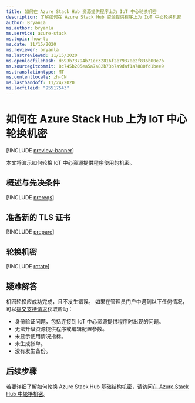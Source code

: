 ```yaml
---
title: 如何在 Azure Stack Hub 资源提供程序上为 IoT 中心轮换机密
description: 了解如何在 Azure Stack Hub 资源提供程序上为 IoT 中心轮换机密
author: BryanLa
ms.author: bryanla
ms.service: azure-stack
ms.topic: how-to
ms.date: 11/15/2020
ms.reviewer: bryanla
ms.lastreviewed: 11/15/2020
ms.openlocfilehash: d693b73794b71ec32816f2e79370e2f836b00e7b
ms.sourcegitcommit: 8c745b205ea5a7a82b73b7a9daf1a7880fd1bee9
ms.translationtype: MT
ms.contentlocale: zh-CN
ms.lasthandoff: 11/24/2020
ms.locfileid: "95517543"
---
```

# <a name="how-to-rotate-secrets-for-iot-hub-on-azure-stack-hub"></a>如何在 Azure Stack Hub 上为 IoT 中心轮换机密

[!INCLUDE [preview-banner](../includes/iot-hub-preview.md)]

本文将演示如何轮换 IoT 中心资源提供程序使用的机密。

## <a name="overview-and-prerequisites"></a>概述与先决条件

[!INCLUDE [prereqs](../includes/resource-provider-va-rotate-secrets-prereqs.md)]

## <a name="prepare-a-new-tls-certificate"></a>准备新的 TLS 证书

[!INCLUDE [prepare](../includes/resource-provider-va-rotate-secrets-prepare.md)]

## <a name="rotate-secrets"></a>轮换机密

[!INCLUDE [rotate](../includes/resource-provider-va-rotate-secrets-rotate.md)]

## <a name="troubleshooting"></a>疑难解答

机密轮换应成功完成，且不发生错误。 如果在管理员门户中遇到以下任何情况，可以[提交支持请求](azure-stack-manage-basics.md#where-to-get-support)获取帮助：

   - 身份验证问题，包括连接到 IoT 中心资源提供程序时出现的问题。
   - 无法升级资源提供程序或编辑配置参数。
   - 未显示使用情况指标。
   - 未生成帐单。
   - 没有发生备份。

## <a name="next-steps"></a>后续步骤

若要详细了解如何轮换 Azure Stack Hub 基础结构机密，请访问[在 Azure Stack Hub 中轮换机密](azure-stack-rotate-secrets.md)。